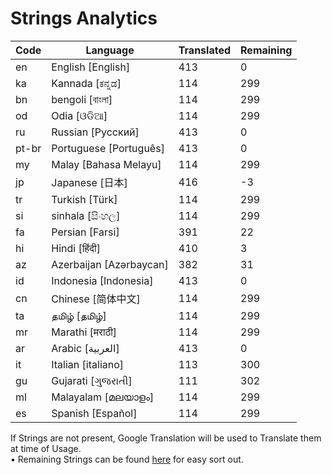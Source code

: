 # Strings Analytics


| Code | Language | Translated | Remaining |
|----|-------|-------|---|
| en | English [English] | 413 | 0 |
| ka | Kannada [ಕನ್ನಡ] | 114 | 299 |
| bn | bengoli [বাংলা] | 114 | 299 |
| od | Odia [ଓଡିଆ] | 114 | 299 |
| ru | Russian [Русский] | 413 | 0 |
| pt-br | Portuguese [Português] | 413 | 0 |
| my | Malay [Bahasa Melayu] | 114 | 299 |
| jp | Japanese [日本] | 416 | -3 |
| tr | Turkish [Türk] | 114 | 299 |
| si | sinhala [සිංහල] | 114 | 299 |
| fa | Persian [Farsi] | 391 | 22 |
| hi | Hindi [हिंदी] | 410 | 3 |
| az | Azerbaijan [Azərbaycan] | 382 | 31 |
| id | Indonesia [Indonesia] | 413 | 0 |
| cn | Chinese [简体中文] | 114 | 299 |
| ta | தமிழ் [தமிழ்] | 114 | 299 |
| mr | Marathi [मराठी] | 114 | 299 |
| ar | Arabic [العربية] | 413 | 0 |
| it | Italian [italiano] | 113 | 300 |
| gu | Gujarati [ગુજરાતી] | 111 | 302 |
| ml | Malayalam [മലയാളം] | 114 | 299 |
| es | Spanish [Español] | 114 | 299 |


If Strings are not present, Google Translation will be used to Translate them at time of Usage.
<br>• Remaining Strings can be found [here](./remaining.csv) for easy sort out.

